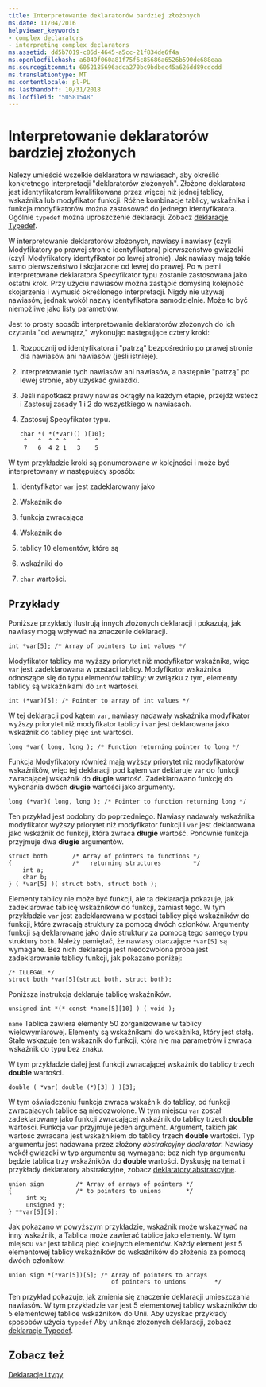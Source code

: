 ```yaml
---
title: Interpretowanie deklaratorów bardziej złożonych
ms.date: 11/04/2016
helpviewer_keywords:
- complex declarators
- interpreting complex declarators
ms.assetid: dd5b7019-c86d-4645-a5cc-21f834de6f4a
ms.openlocfilehash: a6049f060a81f75f6c85686a6526b590de688eaa
ms.sourcegitcommit: 6052185696adca270bc9bdbec45a626dd89cdcdd
ms.translationtype: MT
ms.contentlocale: pl-PL
ms.lasthandoff: 10/31/2018
ms.locfileid: "50581548"
---
```

# <a name="interpreting-more-complex-declarators"></a>Interpretowanie deklaratorów bardziej złożonych

Należy umieścić wszelkie deklaratora w nawiasach, aby określić konkretnego interpretacji "deklaratorów złożonych". Złożone deklaratora jest identyfikatorem kwalifikowana przez więcej niż jednej tablicy, wskaźnika lub modyfikator funkcji. Różne kombinacje tablicy, wskaźnika i funkcja modyfikatorów można zastosować do jednego identyfikatora. Ogólnie `typedef` można uproszczenie deklaracji. Zobacz [deklaracje Typedef](../c-language/typedef-declarations.md).

W interpretowanie deklaratorów złożonych, nawiasy i nawiasy (czyli Modyfikatory po prawej stronie identyfikatora) pierwszeństwo gwiazdki (czyli Modyfikatory identyfikator po lewej stronie). Jak nawiasy mają takie samo pierwszeństwo i skojarzone od lewej do prawej. Po w pełni interpretowane deklaratora Specyfikator typu zostanie zastosowana jako ostatni krok. Przy użyciu nawiasów można zastąpić domyślną kolejność skojarzenia i wymusić określonego interpretacji. Nigdy nie używaj nawiasów, jednak wokół nazwy identyfikatora samodzielnie. Może to być niemożliwe jako listy parametrów.

Jest to prosty sposób interpretowanie deklaratorów złożonych do ich czytania "od wewnątrz," wykonując następujące cztery kroki:

1. Rozpocznij od identyfikatora i "patrzą" bezpośrednio po prawej stronie dla nawiasów ani nawiasów (jeśli istnieje).

1. Interpretowanie tych nawiasów ani nawiasów, a następnie "patrzą" po lewej stronie, aby uzyskać gwiazdki.

1. Jeśli napotkasz prawy nawias okrągły na każdym etapie, przejdź wstecz i Zastosuj zasady 1 i 2 do wszystkiego w nawiasach.

1. Zastosuj Specyfikator typu.

    ```
    char *( *(*var)() )[10];
     ^   ^  ^ ^ ^   ^    ^
     7   6  4 2 1   3    5
    ```

W tym przykładzie kroki są ponumerowane w kolejności i może być interpretowany w następujący sposób:

1. Identyfikator `var` jest zadeklarowany jako

1. Wskaźnik do

1. funkcja zwracająca

1. Wskaźnik do

1. tablicy 10 elementów, które są

1. wskaźniki do

1. `char` wartości.

## <a name="examples"></a>Przykłady

Poniższe przykłady ilustrują innych złożonych deklaracji i pokazują, jak nawiasy mogą wpływać na znaczenie deklaracji.

```
int *var[5]; /* Array of pointers to int values */
```

Modyfikator tablicy ma wyższy priorytet niż modyfikator wskaźnika, więc `var` jest zadeklarowana w postaci tablicy. Modyfikator wskaźnika odnoszące się do typu elementów tablicy; w związku z tym, elementy tablicy są wskaźnikami do `int` wartości.

```
int (*var)[5]; /* Pointer to array of int values */
```

W tej deklaracji pod kątem `var`, nawiasy nadawały wskaźnika modyfikator wyższy priorytet niż modyfikator tablicy i `var` jest deklarowana jako wskaźnik do tablicy pięć `int` wartości.

```
long *var( long, long ); /* Function returning pointer to long */
```

Funkcja Modyfikatory również mają wyższy priorytet niż modyfikatorów wskaźników, więc tej deklaracji pod kątem `var` deklaruje `var` do funkcji zwracającej wskaźnik do **długie** wartość. Zadeklarowano funkcję do wykonania dwóch **długie** wartości jako argumenty.

```
long (*var)( long, long ); /* Pointer to function returning long */
```

Ten przykład jest podobny do poprzedniego. Nawiasy nadawały wskaźnika modyfikator wyższy priorytet niż modyfikator funkcji i `var` jest deklarowana jako wskaźnik do funkcji, która zwraca **długie** wartość. Ponownie funkcja przyjmuje dwa **długie** argumentów.

```
struct both       /* Array of pointers to functions */
{                 /*   returning structures         */
    int a;
    char b;
} ( *var[5] )( struct both, struct both );
```

Elementy tablicy nie może być funkcji, ale ta deklaracja pokazuje, jak zadeklarować tablicę wskaźników do funkcji, zamiast tego. W tym przykładzie `var` jest zadeklarowana w postaci tablicy pięć wskaźników do funkcji, które zwracają struktury za pomocą dwóch członków. Argumenty funkcji są deklarowane jako dwie struktury za pomocą tego samego typu struktury `both`. Należy pamiętać, że nawiasy otaczające `*var[5]` są wymagane. Bez nich deklaracja jest niedozwolona próba jest zadeklarowanie tablicy funkcji, jak pokazano poniżej:

```
/* ILLEGAL */
struct both *var[5](struct both, struct both);
```

Poniższa instrukcja deklaruje tablicę wskaźników.

```
unsigned int *(* const *name[5][10] ) ( void );
```

`name` Tablica zawiera elementy 50 zorganizowane w tablicy wielowymiarowej. Elementy są wskaźnikami do wskaźnika, który jest stałą. Stałe wskazuje ten wskaźnik do funkcji, która nie ma parametrów i zwraca wskaźnik do typu bez znaku.

W tym przykładzie dalej jest funkcji zwracającej wskaźnik do tablicy trzech **double** wartości.

```
double ( *var( double (*)[3] ) )[3];
```

W tym oświadczeniu funkcja zwraca wskaźnik do tablicy, od funkcji zwracających tablice są niedozwolone. W tym miejscu `var` został zadeklarowany jako funkcji zwracającej wskaźnik do tablicy trzech **double** wartości. Funkcja `var` przyjmuje jeden argument. Argument, takich jak wartość zwracana jest wskaźnikiem do tablicy trzech **double** wartości. Typ argumentu jest nadawana przez złożony *abstrakcyjny declarator*. Nawiasy wokół gwiazdki w typ argumentu są wymagane; bez nich typ argumentu będzie tablica trzy wskaźników do **double** wartości. Dyskusję na temat i przykłady deklaratory abstrakcyjne, zobacz [deklaratory abstrakcyjne](../c-language/c-abstract-declarators.md).

```
union sign         /* Array of arrays of pointers */
{                  /* to pointers to unions       */
     int x;
     unsigned y;
} **var[5][5];
```

Jak pokazano w powyższym przykładzie, wskaźnik może wskazywać na inny wskaźnik, a Tablica może zawierać tablice jako elementy. W tym miejscu `var` jest tablicą pięć kolejnych elementów. Każdy element jest 5 elementowej tablicy wskaźników do wskaźników do złożenia za pomocą dwóch członków.

```
union sign *(*var[5])[5]; /* Array of pointers to arrays
                             of pointers to unions        */
```

Ten przykład pokazuje, jak zmienia się znaczenie deklaracji umieszczania nawiasów. W tym przykładzie `var` jest 5 elementowej tablicy wskaźników do 5 elementowej tablice wskaźników do Unii. Aby uzyskać przykłady sposobów użycia `typedef` Aby uniknąć złożonych deklaracji, zobacz [deklaracje Typedef](../c-language/typedef-declarations.md).

## <a name="see-also"></a>Zobacz też

[Deklaracje i typy](../c-language/declarations-and-types.md)
